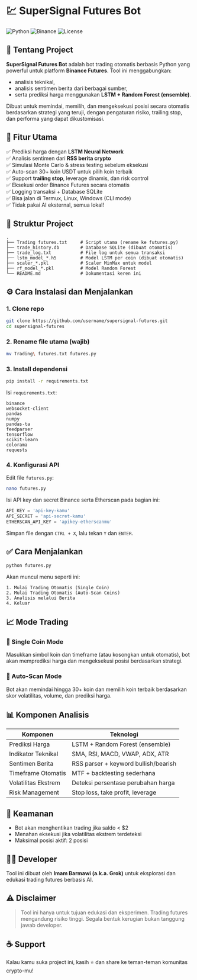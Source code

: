 
# 💹 SuperSignal Futures Bot

![Python](https://img.shields.io/badge/Python-3.9+-blue?style=flat&logo=python)
![Binance](https://img.shields.io/badge/Binance-Futures-yellow?style=flat&logo=binance)
![License](https://img.shields.io/badge/License-MIT-green)

## 🚀 Tentang Project

**SuperSignal Futures Bot** adalah bot trading otomatis berbasis Python yang powerful untuk platform **Binance Futures**. Tool ini menggabungkan:
- analisis teknikal,
- analisis sentimen berita dari berbagai sumber,
- serta prediksi harga menggunakan **LSTM + Random Forest (ensemble)**.

Dibuat untuk memindai, memilih, dan mengeksekusi posisi secara otomatis berdasarkan strategi yang teruji, dengan pengaturan risiko, trailing stop, dan performa yang dapat dikustomisasi.

## 🧠 Fitur Utama

✅ Prediksi harga dengan **LSTM Neural Network**  
✅ Analisis sentimen dari **RSS berita crypto**  
✅ Simulasi Monte Carlo & stress testing sebelum eksekusi  
✅ Auto-scan 30+ koin USDT untuk pilih koin terbaik  
✅ Support **trailing stop**, leverage dinamis, dan risk control  
✅ Eksekusi order Binance Futures secara otomatis  
✅ Logging transaksi + Database SQLite  
✅ Bisa jalan di Termux, Linux, Windows (CLI mode)  
✅ Tidak pakai AI eksternal, semua lokal!

## 📂 Struktur Project

```
.
├── Trading futures.txt     # Script utama (rename ke futures.py)
├── trade_history.db        # Database SQLite (dibuat otomatis)
├── trade_log.txt           # File log untuk semua transaksi
├── lstm_model_*.h5         # Model LSTM per coin (dibuat otomatis)
├── scaler_*.pkl            # Scaler MinMax untuk model
├── rf_model_*.pkl          # Model Random Forest
└── README.md               # Dokumentasi keren ini
```

## ⚙️ Cara Instalasi dan Menjalankan

### 1. Clone repo

```bash
git clone https://github.com/username/supersignal-futures.git
cd supersignal-futures
```

### 2. Rename file utama (wajib)

```bash
mv Trading\ futures.txt futures.py
```

### 3. Install dependensi

```bash
pip install -r requirements.txt
```

Isi `requirements.txt`:
```
binance
websocket-client
pandas
numpy
pandas-ta
feedparser
tensorflow
scikit-learn
colorama
requests
```

### 4. Konfigurasi API

Edit file `futures.py`:

```bash
nano futures.py
```

Isi API key dan secret Binance serta Etherscan pada bagian ini:
```python
API_KEY = 'api-key-kamu'
API_SECRET = 'api-secret-kamu'
ETHERSCAN_API_KEY = 'apikey-etherscanmu'
```

Simpan file dengan `CTRL + X`, lalu tekan `Y` dan `ENTER`.

## ✅ Cara Menjalankan

```bash
python futures.py
```

Akan muncul menu seperti ini:

```
1. Mulai Trading Otomatis (Single Coin)
2. Mulai Trading Otomatis (Auto-Scan Coins)
3. Analisis melalui Berita
4. Keluar
```

## 📈 Mode Trading

### 🔹 Single Coin Mode
Masukkan simbol koin dan timeframe (atau kosongkan untuk otomatis), bot akan memprediksi harga dan mengeksekusi posisi berdasarkan strategi.

### 🔸 Auto-Scan Mode
Bot akan memindai hingga 30+ koin dan memilih koin terbaik berdasarkan skor volatilitas, volume, dan prediksi harga.

## 📊 Komponen Analisis

| Komponen           | Teknologi                          |
|--------------------|-------------------------------------|
| Prediksi Harga     | LSTM + Random Forest (ensemble)     |
| Indikator Teknikal | SMA, RSI, MACD, VWAP, ADX, ATR      |
| Sentimen Berita    | RSS parser + keyword bullish/bearish|
| Timeframe Otomatis | MTF + backtesting sederhana         |
| Volatilitas Ekstrem| Deteksi persentase perubahan harga |
| Risk Management    | Stop loss, take profit, leverage    |

## 🔐 Keamanan

- Bot akan menghentikan trading jika saldo < $2
- Menahan eksekusi jika volatilitas ekstrem terdeteksi
- Maksimal posisi aktif: 2 posisi

## 🧑‍💻 Developer

Tool ini dibuat oleh **Imam Barmawi (a.k.a. Grok)** untuk eksplorasi dan edukasi trading futures berbasis AI.

## ⚠️ Disclaimer

> Tool ini hanya untuk tujuan edukasi dan eksperimen. Trading futures mengandung risiko tinggi. Segala bentuk kerugian bukan tanggung jawab developer.

## ☕ Support

Kalau kamu suka project ini, kasih ⭐ dan share ke teman-teman komunitas crypto-mu!
